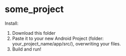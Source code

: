 # some_project

Install:
1. Download this folder
2. Paste it to your new Android Project (folder: your_project_name/app/src/), overwriting your files.
3. Build and run!
